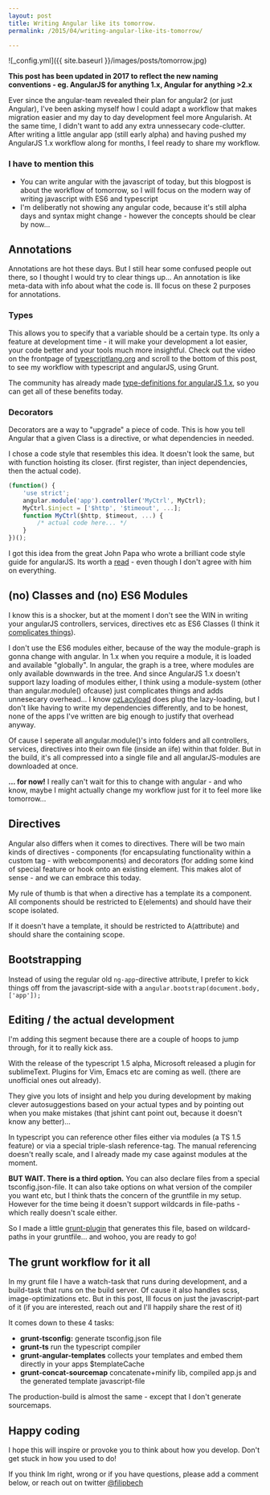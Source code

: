 ```yaml
---
layout: post
title: Writing Angular like its tomorrow.
permalink: /2015/04/writing-angular-like-its-tomorrow/

---
```


![_config.yml]({{ site.baseurl }}/images/posts/tomorrow.jpg)

**This post has been updated in 2017 to reflect the new naming conventions - eg. AngularJS for anything 1.x, Angular for anything >2.x**

Ever since the angular-team revealed their plan for angular2 (or just Angular), I've been asking myself how I could adapt a workflow that makes migration easier and my day to day development feel more Angularish. At the same time, I didn't want to add any extra unnessecary code-clutter. After writing a little angular app (still early alpha) and having pushed my AngularJS 1.x workflow along for months, I feel ready to share my workflow.

### I have to mention this
* You can write angular with the javascript of today, but this blogpost is about the workflow of tomorrow, so I will focus on the modern way of writing javascript with ES6 and typescript
* I'm deliberatly not showing any angular code, because it's still alpha days and syntax might change - however the concepts should be clear by now...

## Annotations
Annotations are hot these days. But I still hear some confused people out there, so I thought I would try to clear things up... An annotation is like meta-data with info about what the code is. Ill focus on these 2 purposes for annotations.

### Types
This allows you to specify that a variable should be a certain type. Its only a feature at development time - it will make your development a lot easier, your code better and your tools much more insightful. Check out the video on the frontpage of [typescriptlang.org](http://www.typescriptlang.org/) and scroll to the bottom of this post, to see my workflow with typescript and angularJS, using Grunt.

The community has already made [type-definitions for angularJS 1.x](https://github.com/borisyankov/DefinitelyTyped/tree/master/angularjs), so you can get all of these benefits today.

### Decorators
Decorators are a way to "upgrade" a piece of code. This is how you tell Angular that a given Class is a directive, or what dependencies in needed.

I chose a code style that resembles this idea. It doesn't look the same, but with function hoisting its closer. (first register, than inject dependencies, then the actual code).

```js
(function() {
	'use strict';
	angular.module('app').controller('MyCtrl', MyCtrl);
	MyCtrl.$inject = ['$http', '$timeout', ...];
	function MyCtrl($http, $timeout, ...) {
		/* actual code here... */
	}
})();
```

I got this idea from the great John Papa who wrote a brilliant code style guide for angularJS. Its worth a [read](https://github.com/johnpapa/angular-styleguide) - even though I don't agree with him on everything.


## (no) Classes and (no) ES6 Modules

I know this is a shocker, but at the moment I don't see the WIN in writing your angularJS controllers, services, directives etc as ES6 Classes (I think it [complicates things](http://blog.aaronholmes.net/writing-angularjs-directives-as-typescript-classes/)).

I don't use the ES6 modules either, because of the way the module-graph is gonna change with angular. In 1.x when you require a module, it is loaded and available "globally". In angular, the graph is a tree, where modules are only available downwards in the tree.
And since AngularJS 1.x doesn't support lazy loading of modules either, I think using a module-system (other than angular.module() ofcause) just complicates things and adds unnesecary overhead... I know [ozLacyload](https://github.com/ocombe/ocLazyLoad) does plug the lazy-loading, but I don't like having to write my dependencies differently, and to be honest, none of the apps I've written are big enough to justify that overhead anyway.

Of cause I seperate all angular.module()'s into folders and all controllers, services, directives into their own file (inside an iife) within that folder. But in the build, it's all compressed into a single file and all angularJS-modules are downloaded at once.

**... for now!** I really can't wait for this to change with angular - and who know, maybe I might actually change my workflow just for it to feel more like tomorrow...

## Directives
Angular also differs when it comes to directives. There will be two main kinds of directives - components (for encapsulating functionality within a custom tag - with webcomponents) and decorators (for adding some kind of special feature or hook onto an existing element. This makes alot of sense - and we can embrace this today.

My rule of thumb is that when a directive has a template its a component. All components should be restricted to E(elements) and should have their scope isolated.

If it doesn't have a template, it should be restricted to A(attribute) and should share the containing scope.

## Bootstrapping
Instead of using the regular old `ng-app`-directive attribute, I prefer to kick things off from the javascript-side with a `angular.bootstrap(document.body, ['app']);`

## Editing / the actual development
I'm adding this segment because there are a couple of hoops to jump through, for it to really kick ass.

With the release of the typescript 1.5 alpha, Microsoft released a plugin for sublimeText. Plugins for Vim, Emacs etc are coming as well. (there are unofficial ones out already).

They give you lots of insight and help you during development by making clever autosuggestions based on your actual types and by pointing out when you make mistakes (that jshint cant point out, because it doesn't know any better)...

In typescript you can reference other files either via modules (a TS 1.5 feature) or via a special triple-slash reference-tag. The manual referencing doesn't really scale, and I already made my case against modules at the moment.

**BUT WAIT. There is a third option.** You can also declare files from a special tsconfig.json-file. It can also take options on what version of the compiler you want etc, but I think thats the concern of the gruntfile in my setup. However for the time being it doesn't support wildcards in file-paths - which really doesn't scale either.

So I made a little [grunt-plugin](https://www.npmjs.com/package/grunt-tsconfig) that generates this file, based on wildcard-paths in your gruntfile... and wohoo, you are ready to go!


## The grunt workflow for it all

In my grunt file I have a watch-task that runs during development, and a build-task that runs on the build server. Of cause it also handles scss, image-optimizations etc. But in this post, Ill focus on just the javascript-part of it (if you are interested, reach out and I'll happily share the rest of it)

It comes down to these 4 tasks:

* **grunt-tsconfig:** generate tsconfig.json file
* **grunt-ts** run the typescript compiler
* **grunt-angular-templates** collects your templates and embed them directly in your apps $templateCache
* **grunt-concat-sourcemap** concatenate+minify lib, compiled app.js and the generated template javascript-file

The production-build is almost the same - except that I don't generate sourcemaps.

## Happy coding
I hope this will inspire or provoke you to think about how you develop. Don't get stuck in how you used to do!

If you think Im right, wrong or if you have questions, please add a comment below, or reach out on twitter [@filipbech](https://twitter.com/filipbech)


